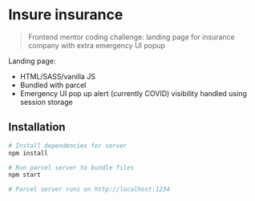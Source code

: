 # Insure insurance

> Frontend mentor coding challenge: landing page for insurance company with extra emergency UI popup

Landing page:
* HTML/SASS/vanilla JS
* Bundled with parcel
* Emergency UI pop up alert (currently COVID) visibility handled using session storage

## Installation
```bash
# Install dependencies for server
npm install

# Run parcel server to bundle files
npm start

# Parcel server runs on http://localhost:1234 
```